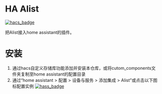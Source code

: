 # HA Alist
[![hacs_badge](https://img.shields.io/badge/HACS-Custom-41BDF5.svg)](https://github.com/hacs/integration)

把Alist接入home assistant的插件。

# 安装
1. 通过hacs自定义存储库功能添加并安装本仓库，或将cutom_components文件夹复制至home assistant的配置目录
2. 通过“home assistant > 配置 > 设备与服务 > 添加集成 > Alist”或点击以下图标配置实例
[![hass_badge](https://my.home-assistant.io/badges/config_flow_start.svg)](https://my.home-assistant.io/redirect/config_flow_start/?domain=ha_alist)